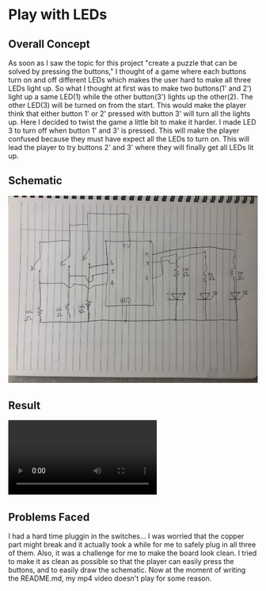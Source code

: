 # Play with LEDs
## Overall Concept
As soon as I saw the topic for this project "create a puzzle that can be solved by pressing the buttons," I thought of a game where each buttons turn on and off different LEDs which makes the user hard to make all three LEDs light up.
So what I thought at first was to make two buttons(1' and 2') light up a same LED(1) while the other button(3') lights up the other(2). The other LED(3) will be turned on from the start. This would make the player think that either button 1' or 2' pressed with button 3' will turn all the lights up. Here I decided to twist the game a little bit to make it harder. I made LED 3 to turn off when button 1' and 3' is pressed. This will make the player confused because they must have expect all the LEDs to turn on. This will lead the player to try buttons 2' and 3' where they will finally get all LEDs lit up.

## Schematic
![](media/Schematic.jpeg)

## Result
![](media/play.mp4)

## Problems Faced
I had a hard time pluggin in the switches... I was worried that the copper part might break and it actually took a while for me to safely plug in all three of them.
Also, it was a challenge for me to make the board look clean. I tried to make it as clean as possible so that the player can easily press the buttons, and to easily draw the schematic.
Now at the moment of writing the README.md, my mp4 video doesn't play for some reason.
